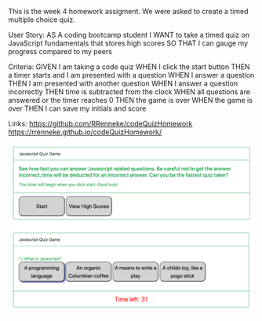 This is the week 4 homework assigment. We were asked to create a timed multiple choice quiz.

User Story:
AS A coding bootcamp student I WANT to take a timed quiz on JavaScript fundamentals that stores high scores SO THAT I can gauge my progress compared to my peers

Criteria: 
GIVEN I am taking a code quiz
WHEN I click the start button
THEN a timer starts and I am presented with a question
WHEN I answer a question
THEN I am presented with another question
WHEN I answer a question incorrectly
THEN time is subtracted from the clock
WHEN all questions are answered or the timer reaches 0
THEN the game is over
WHEN the game is over
THEN I can save my initials and score

Links: 
https://github.com/RRenneke/codeQuizHomework
https://rrenneke.github.io/codeQuizHomework/

<img src="Assets/homePageScreenShot.png" alt="Home Page Screenshot">

<img src="Assets/questionPageScreenShot.png" alt="Question Page Screenshot">